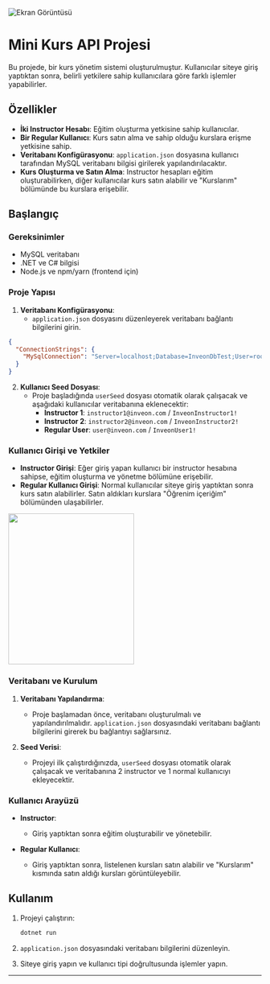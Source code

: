 ![Ekran Görüntüsü](https://i.imgur.com/4M72gL0.png)

# Mini Kurs API Projesi

Bu projede, bir kurs yönetim sistemi oluşturulmuştur. Kullanıcılar siteye giriş yaptıktan sonra, belirli yetkilere sahip kullanıcılara göre farklı işlemler yapabilirler. 

## Özellikler

- **İki Instructor Hesabı**: Eğitim oluşturma yetkisine sahip kullanıcılar.
- **Bir Regular Kullanıcı**: Kurs satın alma ve sahip olduğu kurslara erişme yetkisine sahip.
- **Veritabanı Konfigürasyonu**: `application.json` dosyasına kullanıcı tarafından MySQL veritabanı bilgisi girilerek yapılandırılacaktır.
- **Kurs Oluşturma ve Satın Alma**: Instructor hesapları eğitim oluşturabilirken, diğer kullanıcılar kurs satın alabilir ve "Kurslarım" bölümünde bu kurslara erişebilir.

## Başlangıç

### Gereksinimler

- MySQL veritabanı
- .NET ve C# bilgisi
- Node.js ve npm/yarn (frontend için)

### Proje Yapısı

1. **Veritabanı Konfigürasyonu**: 
   - `application.json` dosyasını düzenleyerek veritabanı bağlantı bilgilerini girin.

```json
{
  "ConnectionStrings": {
    "MySqlConnection": "Server=localhost;Database=InveonDbTest;User=root;Password=yourpassword;Port=3306;"
  }
}
```

2. **Kullanıcı Seed Dosyası**:
   - Proje başladığında `userSeed` dosyası otomatik olarak çalışacak ve aşağıdaki kullanıcılar veritabanına eklenecektir:
     - **Instructor 1**: `instructor1@inveon.com` / `InveonInstructor1!`
     - **Instructor 2**: `instructor2@inveon.com` / `InveonInstructor2!`
     - **Regular User**: `user@inveon.com` / `InveonUser1!`

### Kullanıcı Girişi ve Yetkiler

- **Instructor Girişi**: Eğer giriş yapan kullanıcı bir instructor hesabına sahipse, eğitim oluşturma ve yönetme bölümüne erişebilir.
- **Regular Kullanıcı Girişi**: Normal kullanıcılar siteye giriş yaptıktan sonra kurs satın alabilirler. Satın aldıkları kurslara "Öğrenim içeriğim" bölümünden ulaşabilirler.
  
<img src="https://i.imgur.com/tDnSraR.png" width="250" height="300" />



### Veritabanı ve Kurulum

1. **Veritabanı Yapılandırma**:
   - Proje başlamadan önce, veritabanı oluşturulmalı ve yapılandırılmalıdır. `application.json` dosyasındaki veritabanı bağlantı bilgilerini girerek bu bağlantıyı sağlarsınız.

2. **Seed Verisi**:
   - Projeyi ilk çalıştırdığınızda, `userSeed` dosyası otomatik olarak çalışacak ve veritabanına 2 instructor ve 1 normal kullanıcıyı ekleyecektir.

### Kullanıcı Arayüzü

- **Instructor**:
  - Giriş yaptıktan sonra eğitim oluşturabilir ve yönetebilir.
  
- **Regular Kullanıcı**:
  - Giriş yaptıktan sonra, listelenen kursları satın alabilir ve "Kurslarım" kısmında satın aldığı kursları görüntüleyebilir.

## Kullanım

1. Projeyi çalıştırın:
   ```bash
   dotnet run
   ```

2. `application.json` dosyasındaki veritabanı bilgilerini düzenleyin.

3. Siteye giriş yapın ve kullanıcı tipi doğrultusunda işlemler yapın.

---
